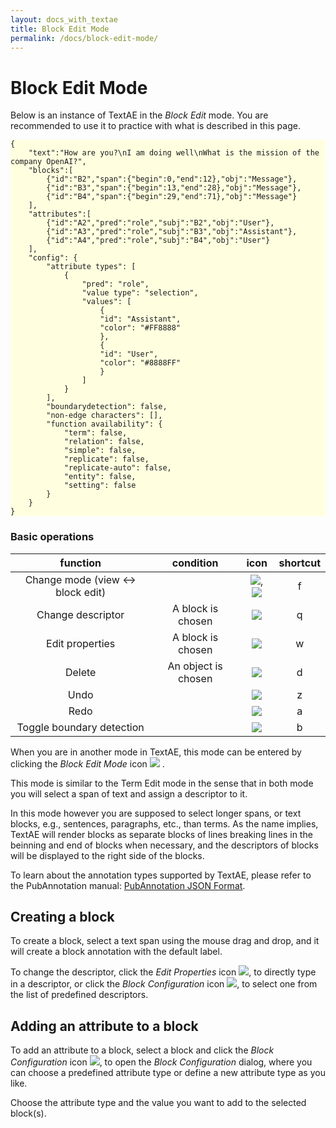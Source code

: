 ```yaml
---
layout: docs_with_textae
title: Block Edit Mode
permalink: /docs/block-edit-mode/
---
```


# Block Edit Mode

Below is an instance of TextAE in the *Block Edit* mode.
You are recommended to use it to practice with what is described in this page.

<div class="textae-editor" mode="block-edit" style="max-width:550px; background-color:lightyellow">

	{
		"text":"How are you?\nI am doing well\nWhat is the mission of the company OpenAI?",
		"blocks":[
			{"id":"B2","span":{"begin":0,"end":12},"obj":"Message"},
			{"id":"B3","span":{"begin":13,"end":28},"obj":"Message"},
			{"id":"B4","span":{"begin":29,"end":71},"obj":"Message"}
		],
		"attributes":[
			{"id":"A2","pred":"role","subj":"B2","obj":"User"},
			{"id":"A3","pred":"role","subj":"B3","obj":"Assistant"},
			{"id":"A4","pred":"role","subj":"B4","obj":"User"}
		],
		"config": {
			"attribute types": [
				{
					"pred": "role",
					"value type": "selection",
					"values": [
						{
						"id": "Assistant",
						"color": "#FF8888"
						},
						{
						"id": "User",
						"color": "#8888FF"
						}
					]
				}
			],
			"boundarydetection": false,
			"non-edge characters": [],
			"function availability": {
				"term": false,
				"relation": false,
				"simple": false,
				"replicate": false,
				"replicate-auto": false,
				"entity": false,
				"setting": false
			}
		}
	}
</div>

<h3>Basic operations</h3>

| function         | condition              | icon | shortcut |
|:----------------:|:----------------------:|:----:|:--------:|
|Change mode (view &harr; block edit) | | ![](https://textae.pubannotation.org/lib/css/images/btn_view_mode_16.png), ![](https://textae.pubannotation.org/lib/css/images/btn_block_edit_mode_16.png) | f |
|Change descriptor | A block is chosen | ![](https://textae.pubannotation.org/lib/css/images/btn_pallet_16.png) | q |
|Edit properties   | A block is chosen | ![](https://textae.pubannotation.org/lib/css/images/btn_edit_properties_16.png) | w |
|Delete            | An object is chosen    | ![](https://textae.pubannotation.org/lib/css/images/btn_delete_16.png) | d |
|Undo              |         | ![](https://textae.pubannotation.org/lib/css/images/btn_undo_16.png) | z |
|Redo              |         | ![](https://textae.pubannotation.org/lib/css/images/btn_redo_16.png) | a |
|Toggle boundary detection | | ![](https://textae.pubannotation.org/lib/css/images/btn_boundary_detection_16.png) | b |




When you are in another mode in TextAE, this mode can be entered by clicking the *Block Edit Mode* icon
![](https://raw.githubusercontent.com/pubannotation/textae/stable/4/dist/lib/css/images/btn_block_edit_mode_16.png)
.

This mode is similar to the Term Edit mode
in the sense that in both mode you will select a span of text and assign a descriptor to it.

In this mode however you are supposed to select longer spans, or text blocks, e.g., sentences, paragraphs, etc., than terms.
As the name implies, TextAE will render blocks as separate blocks of lines breaking lines in the beinning and end of blocks when necessary, and the descriptors of blocks will be displayed to the right side of the blocks.

To learn about the annotation types supported by TextAE, please refer to the PubAnnotation manual:
[PubAnnotation JSON Format](https://www.pubannotation.org/docs/annotation-format/).

## Creating a block

To create a block, select a text span using the mouse drag and drop, and it will create a block annotation with the default label.

To change the descriptor, click
the *Edit Properties* icon ![](https://raw.githubusercontent.com/pubannotation/textae/stable/4/dist/lib/css/images/btn_edit_properties_16.png),
to directly type in a descriptor, or click
the *Block Configuration* icon ![](https://raw.githubusercontent.com/pubannotation/textae/stable/4/dist/lib/css/images/btn_pallet_16.png),
to select one from the list of predefined descriptors.

## Adding an attribute to a block

To add an attribute to a block,
select a block and click
the *Block Configuration* icon ![](https://raw.githubusercontent.com/pubannotation/textae/stable/4/dist/lib/css/images/btn_pallet_16.png),
to open the *Block Configuration* dialog,
where you can choose a predefined attribute type or define a new attribute type as you like.

Choose the attribute type and the value you want to add to the selected block(s).
